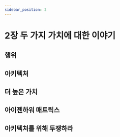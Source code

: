 ```yaml
---
sidebar_position: 2
---
```


# 2장 두 가지 가치에 대한 이야기

## 행위

## 아키텍처

## 더 높은 가치

## 아이젠하워 매트릭스

## 아키텍처를 위해 투쟁하라
